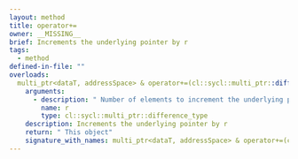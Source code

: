 ```yaml
---
layout: method
title: operator+=
owner: __MISSING__
brief: Increments the underlying pointer by r
tags:
  - method
defined-in-file: ""
overloads:
  multi_ptr<dataT, addressSpace> & operator+=(cl::sycl::multi_ptr::difference_type):
    arguments:
      - description: " Number of elements to increment the underlying pointer by"
        name: r
        type: cl::sycl::multi_ptr::difference_type
    description: Increments the underlying pointer by r
    return: " This object"
    signature_with_names: multi_ptr<dataT, addressSpace> & operator+=(cl::sycl::multi_ptr::difference_type r)
---
```

